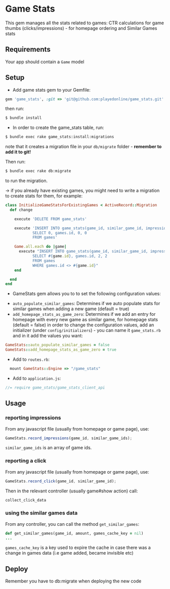 # Game Stats

This gem manages all the stats related to games:
CTR calculations for game thumbs (clicks/impressions) - for homepage ordering and Similar Games stats

## Requirements

Your app should contain a `Game` model

## Setup

* Add game stats gem to your Gemfile:

``` ruby
gem 'game_stats', :git => 'git@github.com:playedonline/game_stats.git'
```

then run:

```bash
$ bundle install
```

* In order to create the game_stats table, run:

```bash
$ bundle exec rake game_stats:install:migrations
```
note that it creates a migration file in your `db/migrate` folder - **remember to add it to git!**

Then run:

```bash
$ bundle exec rake db:migrate
```
to run the migration.

-> if you already have existing games, you might need to write a migration to create stats for them, for example:

```ruby
class InitializeGameStatsForExistingGames < ActiveRecord::Migration
  def change

    execute 'DELETE FROM game_stats'

    execute 'INSERT INTO game_stats(game_id, similar_game_id, impressions, clicks)
            SELECT 0, games.id, 0, 0
            FROM games'

    Game.all.each do |game|
      execute "INSERT INTO game_stats(game_id, similar_game_id, impressions, clicks)
            SELECT #{game.id}, games.id, 2, 2
            FROM games
            WHERE games.id <> #{game.id}"
    end

  end
end
```

* GameStats gem allows you to to set the following configuration values:
 - `auto_populate_similar_games`: Determines if we auto populate stats for similar games when adding a new game (default = true)
 - `add_homepage_stats_as_game_zero`: Determines if we add an entry for homepage with every new game as similar game, for homepage stats (default = false)
in order to change the configuration values, add an initializer (under `config/initializers`) - you can name it `game_stats.rb` and in it add the values you want:

``` ruby
GameStats::auto_populate_similar_games = false
GameStats::add_homepage_stats_as_game_zero = true
```

* Add to `routes.rb`:

``` ruby
  mount GameStats::Engine => "/game_stats"
```

* Add to `application.js`:

```javascript
//= require game_stats/game_stats_client_api
```

## Usage

### reporting impressions
From any javascript file (usually from homepage or game page), use:

```javascript
GameStats.record_impressions(game_id, similar_game_ids);
```
`similar_game_ids` is an array of game ids.

### reporting a click

From any javascript file (usually from homepage or game page), use:
```javascript
GameStats.record_click(game_id, similar_game_id);
```

Then in the relevant controller (usually game#show action) call:
```ruby
collect_click_data
```

### using the similar games data
From any controller, you can call the method `get_similar_games`:
```ruby
def get_similar_games(game_id, amount, games_cache_key = nil)
...
```
`games_cache_key` is a key used to expire the cache in case there was a change in games data (i.e game added, became invisible etc)

## Deploy
Remember you have to db:migrate when deploying the new code


